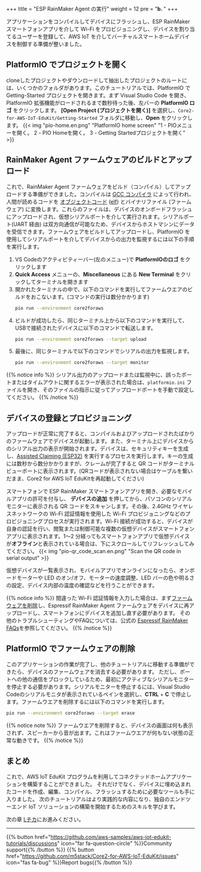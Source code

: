 +++
title = "ESP RainMaker Agent の実行"
weight = 12
pre = "<b>b. </b>"
+++

アプリケーションをコンパイルしてデバイスにフラッシュし、ESP RainMaker スマートフォンアプリを介して Wi-Fi をプロビジョニングし、デバイスを割り当てるユーザーを登録して、AWS IoT を介してバーチャルスマートホームデバイスを制御する準備が整いました。

## PlatformIO でプロジェクトを開く
cloneしたプロジェクトやダウンロードして抽出したプロジェクトのルートには、いくつかのフォルダがあります。このチュートリアルでは、PlatformIO で Getting-Started プロジェクトを開きます。まず Visual Studio Code を開き、PlatformIO 拡張機能がロードされるまで数秒待った後、左バーの **PlatformIO ロゴ** をクリックします。 **[Open Project (プロジェクトを開く)]** を選択し、`Core2-for-AWS-IoT-EduKit/Getting-Started` フォルダに移動し、**Open** をクリックします。
{{< img "pio-home.en.png" "PlatformIO home screen" "1 - PIOメニューを開く。 2 - PIO Homeを開く。 3 - Getting Startedプロジェクトを開く" >}}

## RainMaker Agent ファームウェアのビルドとアップロード
これで、RainMaker Agent ファームウェアをビルド（コンパイル）してアップロードする準備ができました。コンパイルは [GCC コンパイラ](https://gcc.gnu.org/onlinedocs/gcc/) によって行われ、人間が読めるコードを [オブジェクトコード](https://en.wikipedia.org/wiki/Object_code) ([elf](https://en.wikipedia.org/wiki/Executable_and_Linkable_Format)) とバイナリファイル (ファームウェア) に変換します。これらのファイルは、デバイスのオンボードフラッシュにアップロードされ、仮想シリアルポートを介して実行されます。シリアルポート(UART 経由) は双方向通信が可能なため、デバイスからホストマシンにデータを受信できます。ファームウェアをビルドしてアップロードし、PlatformIO を使用してシリアルポートを介してデバイスからの出力を監視するには以下の手順を実行します。

1) VS Codeのアクティビティーバー(左のメニュー)で **PlatformIOのロゴ** をクリックします
2) **Quick Access** メニューの、**Miscellaneous** にある **New Terminal** をクリックしてターミナルを開きます
3) 開かれたターミナルの中で、以下のコマンドを実行してファームウエアのビルドをおこないます。(コマンドの実行は数分かかります)
    ```bash
    pio run --environment core2foraws
    ```
4) ビルドが成功したら、同じターミナル上から以下のコマンドを実行して、USBで接続されたデバイスに以下のコマンドで転送します。
    ```bash
    pio run --environment core2foraws --target upload
    ```
5) 最後に、同じターミナルで以下のコマンドでシリアルの出力を監視します。
    ```bash
    pio run --environment core2foraws --target monitor
    ```

{{% notice info %}}
シリアル出力のアップロードまたは監視中に、誤ったポートまたはタイムアウトに関するエラーが表示された場合は、`platformio.ini` ファイルを開き、そのファイルの指示に従ってアップロードポートを手動で設定してください。
{{% /notice %}}

## デバイスの登録とプロビジョニング
アップロードが正常に完了すると、コンパイルおよびアップロードされたばかりのファームウェアでデバイスが起動します。また、ターミナル上にデバイスからのシリアル出力の表示が開始されます。デバイスは、セキュリティキーを生成し、[Assisted Claiming (ESP32)](https://rainmaker.espressif.com/docs/claiming.html#assisted-claiming-esp32) を実行するプロセスを実行します。キーの生成には数秒から数分かかりますが、クレームが完了すると QR コードがターミナルビューポートに表示されます。(QRコードが表示されない場合はケーブルを繋いだまま、Core2 for AWS IoT EduKitを再起動してください)

スマートフォンで ESP RainMaker スマートフォンアプリを開き、必要なモバイルアプリの許可を付与し、 **デバイスの追加** を押してから、パソコンのシリアルモニターに表示される QR コードをスキャンします。その後、2.4GHz ワイヤレスネットワークの Wi-Fi 認証情報を使用した Wi-Fi プロビジョニングなどのプロビジョニングプロセスが実行されます。Wi-Fi 接続が成功すると、デバイスが自身の認証を行い、閲覧または制御可能な複数の仮想デバイスがスマートフォンアプリに表示されます。1～2 分経ってもスマートフォンアプリで仮想デバイスが**オフライン**と表示されている場合は、下にスクロールしてリフレッシュしてみてください。
{{< img "pio-qr_code_scan.en.png" "Scan the QR code in serial output" >}}

仮想デバイスが一覧表示され、モバイルアプリでオンラインになったら、オンボードモーターや LED のオン/オフ、モーターの速度調整、LED バーの色や明るさの設定、デバイス内部の温度の確認などを行うことができます。

{{% notice info %}}
間違った Wi-Fi 認証情報を入力した場合は、まず[ファームウェアを削除](/jp/getting-started/run-rainmaker.html#platformio--1)し、Espressif RainMaker Agent ファームウェアをデバイスに再アップロードし、スマートフォンにデバイスを追加し直す必要があります。
その他のトラブルシューティングやFAQについては、公式の [Espressif RainMaker FAQs](https://rainmaker.espressif.com/docs/faqs.html)を参照してください。
{{% /notice %}}

## PlatformIO でファームウェアの削除
このアプリケーションの作業が完了し、他のチュートリアルに移動する準備ができたら、デバイスのファームウェアを消去する必要があります。
ただし、ポートへの他の通信をブロックしているため、最初にアクティブなシリアルモニターを停止する必要があります。シリアルモニターを停止するには、Visual Studio Codeのシリアルモニタが表示されているペインを選択し、**CTRL** + **C** で停止します。ファームウエアを削除するには以下のコマンドを実行します。
```bash
pio run --environment core2foraws --target erase
```


{{% notice note %}}
ファームウエアを削除すると、デバイスの画面は何も表示されず、スピーカーから音が出ます。これはファームウエアが何もない状態の正常な動きです。
{{% /notice %}}

## まとめ
これで、AWS IoT EduKit プログラムを利用してコネクテッドホームアプリケーションを構築することができました。 それだけでなく、デバイスに埋め込まれたコードを作成、編集、コンパイル、フラッシュするために必要なツールも手に入りました。 次のチュートリアルはより実践的な内容になり、独自のエンドツーエンド IoT ソリューションの構築を開始するためのスキルを学びます。

次の章 [Lチカ](/jp/blinky-hello-world.html)にお進みください。

---
{{% button href="https://github.com/aws-samples/aws-iot-edukit-tutorials/discussions" icon="far fa-question-circle" %}}Community support{{% /button %}} {{% button href="https://github.com/m5stack/Core2-for-AWS-IoT-EduKit/issues" icon="fas fa-bug" %}}Report bugs{{% /button %}}